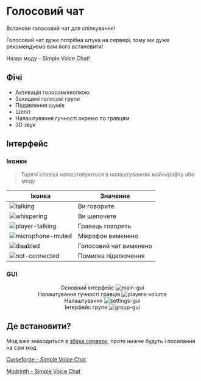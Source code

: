 # Голосовий чат

Встанови голосовий чат для спілкування!

Голосовий чат дуже потрібна штука на сервері, тому ми дуже рекомендуємо вам його встановити!

Назва моду - Simple Voice Chat!

## Фічі

- Активація голосом/кнопкою
- Захищені голосові групи
- Подавлення шумів
- Шепіт
- Налаштування гучності окремо по гравцям
- 3D звук

## Інтерфейс

### Іконки

> Гарячі клавіші налаштовуються в налаштуваннях майнкрафту або моду

| Іконка | Значення |
| -- | -- |
| <img src="/images/mechanics/voice-chat/voice-chat-talking.png" alt="talking" class="img-mechanics-voice-chat-icon"></img> | Ви говорите  |
| <img src="/images/mechanics/voice-chat/voice-chat-whispering.png" alt="whispering" class="img-mechanics-voice-chat-icon"></img> | Ви шепочете |
| <img src="/images/mechanics/voice-chat/voice-chat-player-talking.png" alt="player-talking" class="img-mechanics-voice-chat-icon"></img> | Гравець говорить |
| <img src="/images/mechanics/voice-chat/voice-chat-microphone-muted.png" alt="microphone-muted" class="img-mechanics-voice-chat-icon"></img> | Мікрофон вимкнено |
| <img src="/images/mechanics/voice-chat/voice-chat-disabled.png" alt="disabled" class="img-mechanics-voice-chat-icon"></img> | Голосовий чат вимкнено |
| <img src="/images/mechanics/voice-chat/voice-chat-not-connected.png" alt="not-connected" class="img-mechanics-voice-chat-icon"></img> | Помилка підключення |

### GUI

<center>
Основний інтерфейс
<img src="/public/images/mechanics/voice-chat/voice-chat-main-gui.png" alt="main-gui" class="img-mechanics-voice-chat-gui"></img>
<br>
</center>

<center>
Налаштування гучності гравців
<img src="/public/images/mechanics/voice-chat/voice-chat-players-volume-gui.png" alt="players-volume" class="img-mechanics-voice-chat-gui"></img>
<br>
</center>

<center>
Налаштування
<img src="/public/images/mechanics/voice-chat/voice-chat-settings-gui.png" alt="settings-gui" class="img-mechanics-voice-chat-gui"></img>
<br>
</center>

<center>
Інтерфейс групи
<img src="/public/images/mechanics/voice-chat/voice-chat-group-gui.png" alt="group-gui" class="img-mechanics-voice-chat-gui"></img>
<br>
</center>

## Де встановити?

Мод вже знаходиться в [збірці серверу](/get-started/modpack.md), проте нижче будуть і посилання на сам мод

[Curseforge - Simple Voice Chat](https://www.curseforge.com/minecraft/mc-mods/simple-voice-chat)

[Modrinth - Simple Voice Chat](https://modrinth.com/plugin/simple-voice-chat)
